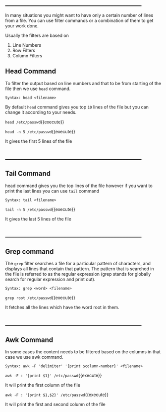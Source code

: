 ## ____________________________________________

In many situations you might want to have only a certain number of lines from a file. You can use filter commands or a combination of them to get your work done.

Usually the filters are based on 

  1. Line Numbers
  2. Row Filters
  3. Column Filters

## Head Command

To filter the output based on line numbers and that to be from starting of the file then we use `head` command.

`Syntax: head <filename>`

By default `head` command gives you top `10` lines of the file but you can change it according to your needs.

`head /etc/passwd`{{execute}}

`head -n 5 /etc/passwd`{{execute}} 

It gives the first 5 lines of the file

## ____________________________________________

## Tail Command

head command gives you the top lines of the file however if you want to print the last lines you can use `tail` command

`Syntax: tail <filename>`

`tail -n 5 /etc/passwd`{{execute}} 

It gives the last 5 lines of the file

## ____________________________________________

## Grep command

The `grep` filter searches a file for a particular pattern of characters, and displays all lines that contain that pattern. The pattern that is searched in the file is referred to as the regular expression (grep stands for globally search for regular expression and print out).

`Syntax: grep <word> <filename>`

`grep root /etc/passwd`{{execute}} 

It fetches all the lines which have the word root in them.

## ____________________________________________

## Awk Command

In some cases the content needs to be filtered based on the columns in that case we use awk command.

`Syntax: awk -F 'delimiter' '{print $column-number}' <filename>`

`awk -F : '{print $1}' /etc/passwd`{{execute}} 

It will print the first column of the file

`awk -F : '{print $1,$2}' /etc/passwd`{{execute}} 

It will print the first and second column of the file



